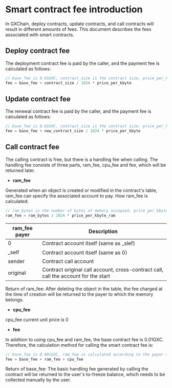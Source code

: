 # Smart contract fee introduction

In GXChain, deploy contracts, update contracts, and call contracts will result in different amounts of fees. This document describes the fees associated with smart contracts.

## Deploy contract fee

The deployment contract fee is paid by the caller, and the payment fee is calculated as follows:

```cpp
// base_fee is 0.01GXC, contract_size is the contract size, price_per_kbyte is the cost of 1kb ram, currently 0.2GXC
fee = base_fee + contract_size / 1024 * price_per_kbyte
```

## Update contract fee

The renewal contract fee is paid by the caller, and the payment fee is calculated as follows:

```cpp
// base_fee is 0.01GXC, contract_size is the contract size, price_per_kbyte is the cost of 1kb ram, currently 0.2GXC
fee = base_fee + new_contract_size / 1024 * price_per_kbyte
```

## Call contract fee

The calling contract is free, but there is a handling fee when calling. The handling fee consists of three parts, ram_fee, cpu_fee and fee, which will be returned later.

- **ram_fee**

Generated when an object is created or modified in the contract's table, ram_fee can specify the associated account to pay. How ram_fee is calculated:

```cpp
// ram_bytes is the number of bytes of memory occupied, price_per_kbyte_ram is the cost of 1kb ram, currently 0.2GXC
ram_fee = ram_bytes / 1024 * price_per_kbyte_ram 
```

| ram_fee payer | Description |
| --- | --- | 
| 0 | Contract account itself (same as \_slef) |
| \_self | Contract account itself (same as 0） |
| sender | Contract call account |
| original | Contract original call account, cross-contract call, call the account for the start |

Return of ram_fee: After deleting the object in the table, the fee charged at the time of creation will be returned to the payer to which the memory belongs.

- **cpu_fee**

cpu_fee current unit price is 0

- **fee**

In addition to using cpu_fee and ram_fee, the base contract fee is 0.01GXC. Therefore, the calculation method for calling the smart contract fee is:

```cpp
// base_fee is 0.001GXC, ram_fee is calculated according to the payer and occupied memory, cpu_fee is 0
fee = base_fee + ram_fee + cpu_fee
```

Return of base_fee: The basic handling fee generated by calling the contract will be returned to the user's to-freeze balance, which needs to be collected manually by the user.